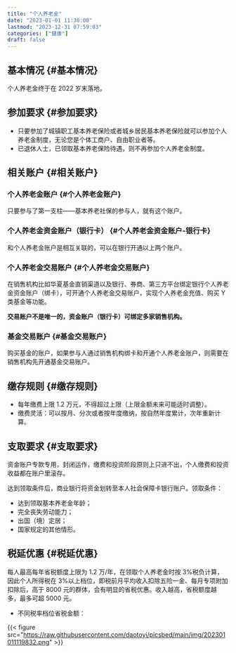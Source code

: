 ```yaml
---
title: "个人养老金"
date: "2023-01-01 11:30:00"
lastmod: "2023-12-31 07:59:03"
categories: ["健康"]
draft: false
---
```


## 基本情况 {#基本情况}

个人养老金终于在 2022 岁末落地。


## 参加要求 {#参加要求}

-   只要参加了城镇职工基本养老保险或者城乡居民基本养老保险就可以参加个人养老金制度，无论您是个体工商户、自由职业者等。
-   已退休人士，已领取基本养老保险待遇，则不再参加个人养老金制度。


## 相关账户 {#相关账户}


### 个人养老金账户 {#个人养老金账户}

只要参与了第一支柱——基本养老社保的参与人，就有这个账户。


### 个人养老金资金账户（银行卡） {#个人养老金资金账户-银行卡}

和个人养老金账户是相互关联的，可以在银行开通以上两个账户。


### 个人养老金交易账户 {#个人养老金交易账户}

在销售机构比如华夏基金直销渠道以及银行、券商、第三方平台绑定银行个人养老金资金账户（绑卡），可开通个人养老金交易账户，实现个人养老金充值、购买 Y 类基金等功能。

**交易账户不是唯一的，资金账户（银行卡）可绑定多家销售机构。**


### 基金交易账户 {#基金交易账户}

购买基金的账户，如果参与人通过销售机构绑卡和开通个人养老金账户，则需要在销售机构先开通基金交易账户。


## 缴存规则 {#缴存规则}

-   每年缴费上限 1.2 万元，不得超过上限（上限金额未来可能适时调整）。
-   缴费灵活：可以按月、分次或者按年度缴纳，按自然年度累计，次年重新计算。


## 支取要求 {#支取要求}

资金账户专款专用，封闭运作，缴费和投资阶段原则上只进不出，个人缴费和投资收益都在账户里滚存。

达到领取条件后，商业银行将资金划转至本人社会保障卡银行账户。领取条件：

-   达到领取基本养老金年龄；
-   完全丧失劳动能力；
-   出国（境）定居；
-   国家规定的其他情形。


## 税延优惠 {#税延优惠}

每人最高每年省税额度上限为 1.2 万/年，在领取个人养老金时按 3%税负计算，因此个人所得税在 3%以上档位，即税前月平均收入扣除五险一金、每月专项附加扣除后，高于 8000 元的群体，会有明显的省税优惠。收入越高，省税额度越多，最多可超 5000 元。

-   不同税率档位省税金额：

{{< figure src="https://raw.githubusercontent.com/daotoyi/picsbed/main/img/202301011119832.png" >}}